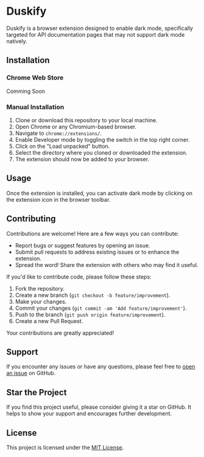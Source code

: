 # Duskify

Duskify is a browser extension designed to enable dark mode, specifically targeted for API documentation pages that may not support dark mode natively.

## Installation

### Chrome Web Store

Comming Soon

### Manual Installation

1. Clone or download this repository to your local machine.
2. Open Chrome or any Chromium-based browser.
3. Navigate to `chrome://extensions/`.
4. Enable Developer mode by toggling the switch in the top right corner.
5. Click on the "Load unpacked" button.
6. Select the directory where you cloned or downloaded the extension.
7. The extension should now be added to your browser.

## Usage

Once the extension is installed, you can activate dark mode by clicking on the extension icon in the browser toolbar.

## Contributing

Contributions are welcome! Here are a few ways you can contribute:
- Report bugs or suggest features by opening an issue.
- Submit pull requests to address existing issues or to enhance the extension.
- Spread the word! Share the extension with others who may find it useful.

If you'd like to contribute code, please follow these steps:
1. Fork the repository.
2. Create a new branch (`git checkout -b feature/improvement`).
3. Make your changes.
4. Commit your changes (`git commit -am 'Add feature/improvement'`).
5. Push to the branch (`git push origin feature/improvement`).
6. Create a new Pull Request.

Your contributions are greatly appreciated!

## Support

If you encounter any issues or have any questions, please feel free to [open an issue](https://github.com/yourusername/duskify/issues) on GitHub.

## Star the Project

If you find this project useful, please consider giving it a star on GitHub. It helps to show your support and encourages further development.

## License

This project is licensed under the [MIT License](LICENSE).
